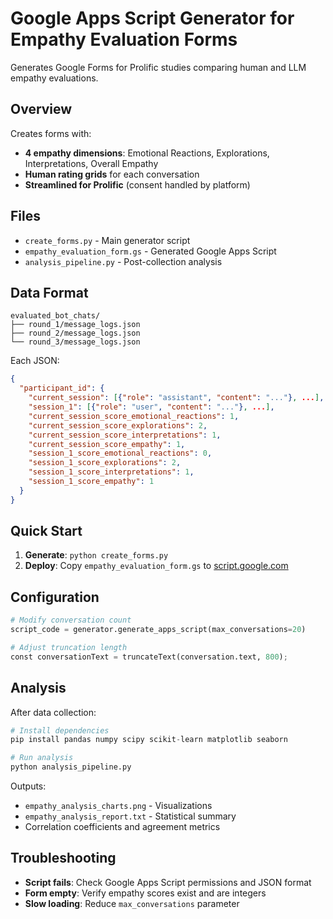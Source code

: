 # Google Apps Script Generator for Empathy Evaluation Forms

Generates Google Forms for Prolific studies comparing human and LLM empathy evaluations.

## Overview

Creates forms with:
- **4 empathy dimensions**: Emotional Reactions, Explorations, Interpretations, Overall Empathy
- **Human rating grids** for each conversation
- **Streamlined for Prolific** (consent handled by platform)

## Files

- `create_forms.py` - Main generator script
- `empathy_evaluation_form.gs` - Generated Google Apps Script
- `analysis_pipeline.py` - Post-collection analysis

## Data Format

```
evaluated_bot_chats/
├── round_1/message_logs.json
├── round_2/message_logs.json  
└── round_3/message_logs.json
```

Each JSON:
```json
{
  "participant_id": {
    "current_session": [{"role": "assistant", "content": "..."}, ...],
    "session_1": [{"role": "user", "content": "..."}, ...],
    "current_session_score_emotional_reactions": 1,
    "current_session_score_explorations": 2,
    "current_session_score_interpretations": 1,
    "current_session_score_empathy": 1,
    "session_1_score_emotional_reactions": 0,
    "session_1_score_explorations": 2,
    "session_1_score_interpretations": 1,
    "session_1_score_empathy": 1
  }
}
```

## Quick Start

1. **Generate**: `python create_forms.py`
2. **Deploy**: Copy `empathy_evaluation_form.gs` to [script.google.com](https://script.google.com)

## Configuration

```python
# Modify conversation count
script_code = generator.generate_apps_script(max_conversations=20)

# Adjust truncation length
const conversationText = truncateText(conversation.text, 800);
```

## Analysis

After data collection:

```python
# Install dependencies
pip install pandas numpy scipy scikit-learn matplotlib seaborn

# Run analysis
python analysis_pipeline.py
```

Outputs:
- `empathy_analysis_charts.png` - Visualizations
- `empathy_analysis_report.txt` - Statistical summary
- Correlation coefficients and agreement metrics

## Troubleshooting

- **Script fails**: Check Google Apps Script permissions and JSON format
- **Form empty**: Verify empathy scores exist and are integers
- **Slow loading**: Reduce `max_conversations` parameter
